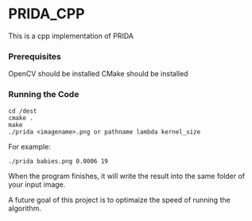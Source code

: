 
# PRIDA_CPP

This is a cpp implementation of PRIDA

### Prerequisites

OpenCV should be installed 
CMake should be installed

### Running the Code 
    cd /dest
    cmake . 
    make
    ./prida <imagename>.png or pathname lambda kernel_size
For example:

    ./prida babies.png 0.0006 19
    
When the program finishes, it will write the result into the same folder of your input image.  

A future goal of this project is to optimaize the speed of running the algorithm. 
